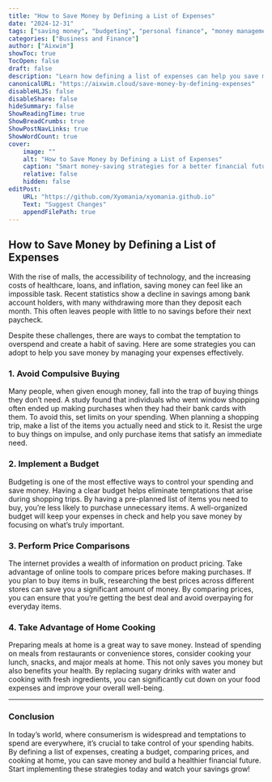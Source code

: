 ```yaml
---
title: "How to Save Money by Defining a List of Expenses"
date: "2024-12-31"
tags: ["saving money", "budgeting", "personal finance", "money management"]
categories: ["Business and Finance"]
author: ["Aixwim"]
showToc: true
TocOpen: false
draft: false
description: "Learn how defining a list of expenses can help you save money and make smarter purchasing decisions in today's consumer-driven world."
canonicalURL: "https://aixwim.cloud/save-money-by-defining-expenses"
disableHLJS: false
disableShare: false
hideSummary: false
ShowReadingTime: true
ShowBreadCrumbs: true
ShowPostNavLinks: true
ShowWordCount: true
cover:
    image: ""
    alt: "How to Save Money by Defining a List of Expenses"
    caption: "Smart money-saving strategies for a better financial future."
    relative: false
    hidden: false
editPost:
    URL: "https://github.com/Xyomania/xyomania.github.io"
    Text: "Suggest Changes"
    appendFilePath: true
---
```


## How to Save Money by Defining a List of Expenses

With the rise of malls, the accessibility of technology, and the increasing costs of healthcare, loans, and inflation, saving money can feel like an impossible task. Recent statistics show a decline in savings among bank account holders, with many withdrawing more than they deposit each month. This often leaves people with little to no savings before their next paycheck.

Despite these challenges, there are ways to combat the temptation to overspend and create a habit of saving. Here are some strategies you can adopt to help you save money by managing your expenses effectively.

### **1. Avoid Compulsive Buying**

Many people, when given enough money, fall into the trap of buying things they don’t need. A study found that individuals who went window shopping often ended up making purchases when they had their bank cards with them. To avoid this, set limits on your spending. When planning a shopping trip, make a list of the items you actually need and stick to it. Resist the urge to buy things on impulse, and only purchase items that satisfy an immediate need.

### **2. Implement a Budget**

Budgeting is one of the most effective ways to control your spending and save money. Having a clear budget helps eliminate temptations that arise during shopping trips. By having a pre-planned list of items you need to buy, you’re less likely to purchase unnecessary items. A well-organized budget will keep your expenses in check and help you save money by focusing on what’s truly important.

### **3. Perform Price Comparisons**

The internet provides a wealth of information on product pricing. Take advantage of online tools to compare prices before making purchases. If you plan to buy items in bulk, researching the best prices across different stores can save you a significant amount of money. By comparing prices, you can ensure that you’re getting the best deal and avoid overpaying for everyday items.

### **4. Take Advantage of Home Cooking**

Preparing meals at home is a great way to save money. Instead of spending on meals from restaurants or convenience stores, consider cooking your lunch, snacks, and major meals at home. This not only saves you money but also benefits your health. By replacing sugary drinks with water and cooking with fresh ingredients, you can significantly cut down on your food expenses and improve your overall well-being.

---

### **Conclusion**

In today’s world, where consumerism is widespread and temptations to spend are everywhere, it’s crucial to take control of your spending habits. By defining a list of expenses, creating a budget, comparing prices, and cooking at home, you can save money and build a healthier financial future. Start implementing these strategies today and watch your savings grow!
